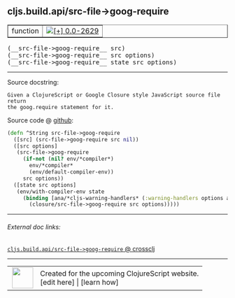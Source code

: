 ## cljs.build.api/src-file->goog-require



 <table border="1">
<tr>
<td>function</td>
<td><a href="https://github.com/cljsinfo/cljs-api-docs/tree/0.0-2629"><img valign="middle" alt="[+] 0.0-2629" title="Added in 0.0-2629" src="https://img.shields.io/badge/+-0.0--2629-lightgrey.svg"></a> </td>
</tr>
</table>


 <samp>
(__src-file->goog-require__ src)<br>
</samp>
 <samp>
(__src-file->goog-require__ src options)<br>
</samp>
 <samp>
(__src-file->goog-require__ state src options)<br>
</samp>

---





Source docstring:

```
Given a ClojureScript or Google Closure style JavaScript source file return
the goog.require statement for it.
```


Source code @ [github](https://github.com/clojure/clojurescript/blob/r1.8.34/src/main/clojure/cljs/build/api.clj#L95-L108):

```clj
(defn ^String src-file->goog-require
  ([src] (src-file->goog-require src nil))
  ([src options]
   (src-file->goog-require
     (if-not (nil? env/*compiler*)
       env/*compiler*
       (env/default-compiler-env))
     src options))
  ([state src options]
   (env/with-compiler-env state
     (binding [ana/*cljs-warning-handlers* (:warning-handlers options ana/*cljs-warning-handlers*)]
       (closure/src-file->goog-require src options)))))
```

<!--
Repo - tag - source tree - lines:

 <pre>
clojurescript @ r1.8.34
└── src
    └── main
        └── clojure
            └── cljs
                └── build
                    └── <ins>[api.clj:95-108](https://github.com/clojure/clojurescript/blob/r1.8.34/src/main/clojure/cljs/build/api.clj#L95-L108)</ins>
</pre>

-->

---



###### External doc links:

[`cljs.build.api/src-file->goog-require` @ crossclj](http://crossclj.info/fun/cljs.build.api/src-file-%3Egoog-require.html)<br>

---

 <table>
<tr><td>
<img valign="middle" align="right" width="48px" src="http://i.imgur.com/Hi20huC.png">
</td><td>
Created for the upcoming ClojureScript website.<br>
[edit here] | [learn how]
</td></tr></table>

[edit here]:https://github.com/cljsinfo/cljs-api-docs/blob/master/cljsdoc/cljs.build.api/src-file-GTgoog-require.cljsdoc
[learn how]:https://github.com/cljsinfo/cljs-api-docs/wiki/cljsdoc-files

<!--

This information was too distracting to show to readers, but I'll leave it
commented here since it is helpful to:

- pretty-print the data used to generate this document
- and show how to retrieve that data



The API data for this symbol:

```clj
{:return-type String,
 :ns "cljs.build.api",
 :name "src-file->goog-require",
 :signature ["[src]" "[src options]" "[state src options]"],
 :history [["+" "0.0-2629"]],
 :type "function",
 :full-name-encode "cljs.build.api/src-file-GTgoog-require",
 :source {:code "(defn ^String src-file->goog-require\n  ([src] (src-file->goog-require src nil))\n  ([src options]\n   (src-file->goog-require\n     (if-not (nil? env/*compiler*)\n       env/*compiler*\n       (env/default-compiler-env))\n     src options))\n  ([state src options]\n   (env/with-compiler-env state\n     (binding [ana/*cljs-warning-handlers* (:warning-handlers options ana/*cljs-warning-handlers*)]\n       (closure/src-file->goog-require src options)))))",
          :title "Source code",
          :repo "clojurescript",
          :tag "r1.8.34",
          :filename "src/main/clojure/cljs/build/api.clj",
          :lines [95 108]},
 :full-name "cljs.build.api/src-file->goog-require",
 :docstring "Given a ClojureScript or Google Closure style JavaScript source file return\nthe goog.require statement for it."}

```

Retrieve the API data for this symbol:

```clj
;; from Clojure REPL
(require '[clojure.edn :as edn])
(-> (slurp "https://raw.githubusercontent.com/cljsinfo/cljs-api-docs/catalog/cljs-api.edn")
    (edn/read-string)
    (get-in [:symbols "cljs.build.api/src-file->goog-require"]))
```

-->
